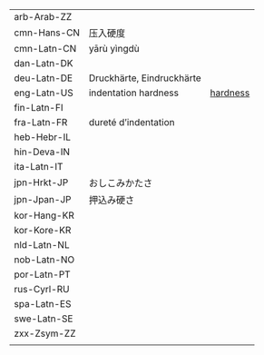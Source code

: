 | | | |
|-|-|-|
| arb-Arab-ZZ |  |  |
| cmn-Hans-CN | 压入硬度 |  |
| cmn-Latn-CN | yārù yìngdù |  |
| dan-Latn-DK |  |  |
| deu-Latn-DE | Druckhärte, Eindruckhärte |  |
| eng-Latn-US | indentation hardness | [hardness](hardness) |
| fin-Latn-FI |  |  |
| fra-Latn-FR | dureté d’indentation |  |
| heb-Hebr-IL |  |  |
| hin-Deva-IN |  |  |
| ita-Latn-IT |  |  |
| jpn-Hrkt-JP | おしこみかたさ |  |
| jpn-Jpan-JP | 押込み硬さ |  |
| kor-Hang-KR |  |  |
| kor-Kore-KR |  |  |
| nld-Latn-NL |  |  |
| nob-Latn-NO |  |  |
| por-Latn-PT |  |  |
| rus-Cyrl-RU |  |  |
| spa-Latn-ES |  |  |
| swe-Latn-SE |  |  |
| zxx-Zsym-ZZ |  |  |
|  |  |  |
